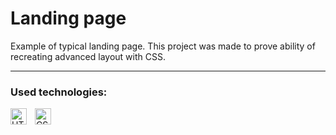 # Landing page
Example of typical landing page. This project was made to prove ability of recreating advanced layout with CSS.

---
### Used technologies:
[<img align="left" alt="HTML" width="26px" src="https://cdn.jsdelivr.net/gh/devicons/devicon/icons/html5/html5-original.svg" style="padding-right:10px;" />][html]
[<img align="left" alt="CSS" width="26px" src="https://cdn.jsdelivr.net/gh/devicons/devicon/icons/css3/css3-original.svg" style="padding-right:10px;" />][css]

[html]: https://en.wikipedia.org/wiki/HTML
[css]: https://en.wikipedia.org/wiki/CSS
